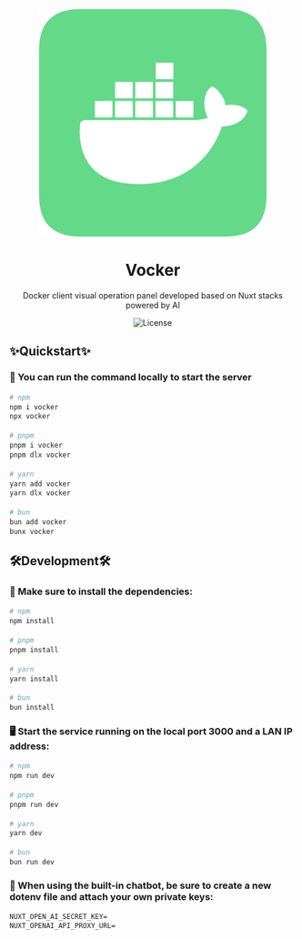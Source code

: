 <p align="center">
<img src="./public/docker-full.svg" alt="License" />
</p>


<h1 align="center">Vocker</h1>

<p align="center">Docker client visual operation panel developed based on Nuxt stacks powered by AI
</p>

<p align="center">
<img src="https://img.shields.io/badge/License-MIT-blue.svg" alt="License" />
</p>


## ✨Quickstart✨

### 🤤 You can run the command locally to start the server

``` bash
# npm
npm i vocker
npx vocker

# pnpm
pnpm i vocker
pnpm dlx vocker

# yarn
yarn add vocker
yarn dlx vocker

# bun
bun add vocker
bunx vocker
```

## 🛠️Development🛠️

### 🔗 Make sure to install the dependencies:

```bash
# npm
npm install

# pnpm
pnpm install

# yarn
yarn install

# bun
bun install
```

### 🖥️ Start the service running on the local port 3000 and a LAN IP address:

```bash
# npm
npm run dev

# pnpm
pnpm run dev

# yarn
yarn dev

# bun
bun run dev
```

### 🫡 When using the built-in chatbot, be sure to create a new dotenv file and attach your own private keys:

```
NUXT_OPEN_AI_SECRET_KEY=
NUXT_OPENAI_API_PROXY_URL=
```

